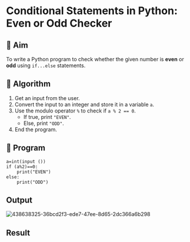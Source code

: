 # Conditional Statements in Python: Even or Odd Checker

## 🎯 Aim
To write a Python program to check whether the given number is **even** or **odd** using `if...else` statements.

## 🧠 Algorithm
1. Get an input from the user.
2. Convert the input to an integer and store it in a variable `a`.
3. Use the modulo operator `%` to check if `a % 2 == 0`.
   - If true, print `"EVEN"`.
   - Else, print `"ODD"`.
4. End the program.

## 🧾 Program
~~~
a=int(input ())
if (a%2)==0:
    print("EVEN") 
else:  
    print("ODD")
~~~
## Output
![438638325-36bcd2f3-ede7-47ee-8d65-2dc366a6b298](https://github.com/user-attachments/assets/33913659-1397-48ab-93e1-79b77034f5ef)

## Result
